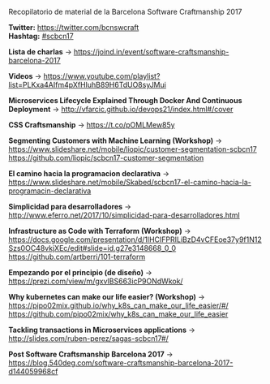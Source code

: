 Recopilatorio de material de la Barcelona Software Craftmanship 2017

**Twitter:** https://twitter.com/bcnswcraft  
**Hashtag:** [#scbcn17](https://twitter.com/search?q=%23scbcn17)  

**Lista de charlas** -> https://joind.in/event/software-craftsmanship-barcelona-2017

**Videos** -> https://www.youtube.com/playlist?list=PLKxa4AIfm4pXfHIuhB89H6TdUO8syJMui

**Microservices Lifecycle Explained Through Docker And Continuous Deployment** -> http://vfarcic.github.io/devops21/index.html#/cover 
 
**CSS Craftsmanship** -> https://t.co/pOMLMew85y 
 
**Segmenting Customers with Machine Learning (Workshop)** -> https://www.slideshare.net/mobile/liopic/customer-segmentation-scbcn17  https://github.com/liopic/scbcn17-customer-segmentation 
 
**El camino hacia la programacion declarativa** -> https://www.slideshare.net/mobile/Skabed/scbcn17-el-camino-hacia-la-programacin-declarativa 
 
**Simplicidad para desarrolladores** -> http://www.eferro.net/2017/10/simplicidad-para-desarrolladores.html

**Infrastructure as Code with Terraform (Workshop)** -> https://docs.google.com/presentation/d/1lHCIFPRILiBzD4vCFEoe37y9f1N12Szs0OC48vkjXEc/edit#slide=id.g27e3148668_0_0  
https://github.com/artberri/101-terraform  

**Empezando por el principio (de diseño)** -> https://prezi.com/view/m/gxvIBS663icP9ONdWkok/ 
 
**Why kubernetes can make our life easier? (Workshop)** -> https://pipo02mix.github.io/why_k8s_can_make_our_life_easier/#/ 
https://github.com/pipo02mix/why_k8s_can_make_our_life_easier 
 
**Tackling transactions in Microservices applications** -> http://slides.com/ruben-perez/sagas-scbcn17#/ 
 
**Post Software Craftsmanship Barcelona 2017** -> https://blog.540deg.com/software-craftsmanship-barcelona-2017-d144059968cf 
 

